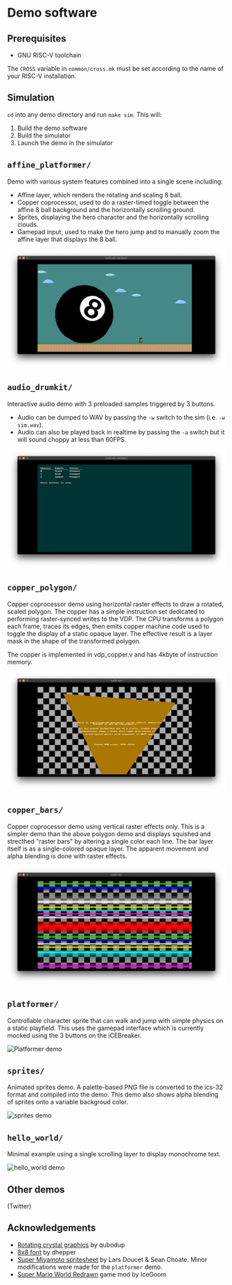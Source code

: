 # Demo software

## Prerequisites

* GNU RISC-V toolchain

The `CROSS` variable in `common/cross.mk` must be set according to the name of your RISC-V installation.

## Simulation

`cd` into any demo directory and run `make sim`. This will:

1. Build the demo software
2. Build the simulator
3. Launch the demo in the simulator

## `affine_platformer/`

Demo with various system features combined into a single scene including:

* Affine layer, which renders the rotating and scaling 8 ball.
* Copper coprocessor, used to do a raster-timed toggle between the affine 8 ball background and the horizontally scrolling ground.
* Sprites, displaying the hero character and the horizontally scrolling clouds.
* Gamepad input, used to make the hero jump and to manually zoom the affine layer that displays the 8 ball.

![Affine platformer demo](screenshots/affine_platformer.png)

## `audio_drumkit/`

Interactive audio demo with 3 preloaded samples triggered by 3 buttons.

* Audio can be dumped to WAV by passing the `-w` switch to the sim (i.e. `-w sim.wav`).
* Audio can also be played back in realtime by passing the `-a` switch but it will sound choppy at less than 60FPS.

![Audio drumkit demo](screenshots/audio_drumkit.png)

## `copper_polygon/`

Copper coprocessor demo using horizontal raster effects to draw a rotated, scaled polygon. The copper has a simple instruction set dedicated to performing raster-synced writes to the VDP. The CPU transforms a polygon each frame, traces its edges, then emits copper machine code used to toggle the display of a static opaque layer. The effective result is a layer mask in the shape of the transformed polygon.

The copper is implemented in vdp_copper.v and has 4kbyte of instruction memory.

![Platformer demo](screenshots/copper_polygon.png)

## `copper_bars/`

Copper coprocessor demo using vertical raster effects only. This is a simpler demo than the above polygon demo and displays squished and strecthed "raster bars" by altering a single color each line. The bar layer itself is as a single-colored opaque layer. The apparent movement and alpha blending is done with raster effects.

![Platformer demo](screenshots/copper_bars_squish.png)

## `platformer/`

Controllable character sprite that can walk and jump with simple physics on a static playfield. This uses the gamepad interface which is currently mocked using the 3 buttons on the iCEBreaker.

![Platformer demo](screenshots/platformer.png)

## `sprites/`

Animated sprites demo. A palette-based PNG file is converted to the ics-32 format and compiled into the demo. This demo also shows alpha blending of sprites onto a variable backgroud color.

![sprites demo](screenshots/sprites.png)

## `hello_world/`

Minimal example using a single scrolling layer to display monochrome text.

![hello_world demo](screenshots/hello_world.png)

## Other demos

(Twitter)

## Acknowledgements

* [Rotating crystal graphics](https://opengameart.org/content/rotating-crystal-animation-8-step) by qubodup
* [8x8 font](https://github.com/dhepper/font8x8) by dhepper
* [Super Miyamoto spritesheet](https://opengameart.org/content/super-miyamoto) by Lars Doucet & Sean Choate. Minor modifications were made for the `platformer` demo.
* [Super Mario World Redrawn](https://www.romhacking.net/hacks/2919/) game mod by IceGoom
